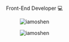 <p align="center">Front-End Developer 💻</p>


<p align="center"><img src="https://github-readme-streak-stats.herokuapp.com/?user=iamoshen&count_private=true&theme=github-dark&hide_border=true" alt="iamoshen" /></p>


<p align="center"><img src="https://github-readme-stats.vercel.app/api/top-langs/?username=iamoshen&layout=compact&theme=github_dark&hide_border=true" alt="iamoshen" /></p>
